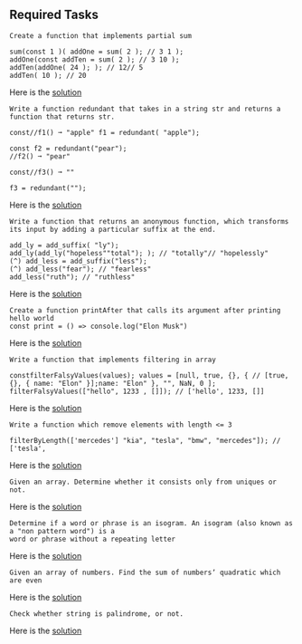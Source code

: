 ## Required Tasks

```
Create a function that implements partial sum
```

```
sum(const 1 )( addOne = sum( 2 ); // 3 1 );
addOne(const addTen = sum( 2 ); // 3 10 );
addTen(addOne( 24 ); ); // 12// 5
addTen( 10 ); // 20
```

Here is the [solution](1_partial_sum.js)

```
Write a function redundant that takes in a string str and returns a function that returns str.
```

```
const//f1() ➞ "apple" f1 = redundant( "apple");

const f2 = redundant("pear");
//f2() ➞ "pear"

const//f3() ➞ ""

f3 = redundant("");
```

Here is the [solution](2_redundant.js)

```
Write a function that returns an anonymous function, which transforms its input by adding a particular suffix at the end.
```

```
add_ly = add_suffix( "ly");
add_ly(add_ly("hopeless""total"); ); // "totally"// "hopelessly"
(^) add_less = add_suffix("less");
(^) add_less("fear"); // "fearless"
add_less("ruth"); // "ruthless"
```

Here is the [solution](3_suffix.js)

```
Create a function printAfter that calls its argument after printing hello world
const print = () => console.log("Elon Musk")
```

Here is the [solution](4_print_after.js)

```
Write a function that implements filtering in array
```

```
constfilterFalsyValues(values); values = [null, true, {}, { // [true, {}, { name: "Elon" }];name: "Elon" }, "", NaN, 0 ];
filterFalsyValues(["hello", 1233 , []]); // ['hello', 1233, []]
```

Here is the [solution](5_filter_falsy_values.js)

```
Write a function which remove elements with length <= 3
```

```
filterByLength(['mercedes'] "kia", "tesla", "bmw", "mercedes"]); // ['tesla',
```

Here is the [solution](6_filter_by_length.js)

```
Given an array. Determine whether it consists only from uniques or not.
```

Here is the [solution](7_unique.js)

```
Determine if a word or phrase is an isogram. An isogram (also known as a "non pattern word") is a
word or phrase without a repeating letter
```

Here is the [solution](8_isogram.js)

```
Given an array of numbers. Find the sum of numbersʼ quadratic which are even
```

Here is the [solution](9_quadratic.js)

```
Check whether string is palindrome, or not.
```

Here is the [solution](10_polindrom.js)
